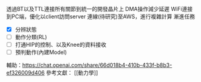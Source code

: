 透過BT以及TTL連接所有關節到統一的開發晶片上
DMA操作減少延遲
WiFi連接到PC端，優化以client訪問server
連線(待研究)至AWS，進行複雜計算
漸進任務
- [x] 分辨狀態
- [ ] 動作分類(RL)
- [ ] 打通HIP的控制、以及Knee的資料接收
- [ ] 預判動作(內建Model)

輔助：https://chat.openai.com/share/66d018b4-410b-433f-b8b3-ef326009d406
參考文獻：
[[動力學]]


